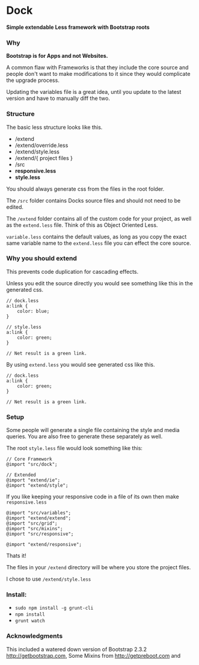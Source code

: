 # Dock
**Simple extendable Less framework with Bootstrap roots**

### Why

**Bootstrap is for Apps and not Websites.**

A common flaw with Frameworks is that they include the core source and people don't want to make modifications to it since they would complicate the upgrade process.

Updating the variables file is a great idea, until you update to the latest version and have to manually diff the two.


### Structure

The basic less structure looks like this.

* /extend
* /extend/override.less
* /extend/style.less
* /extend/{ project files }
* /src
* **responsive.less**	
* **style.less**

You should always generate css from the files in the root folder.

The `/src` folder contains Docks source files and should not need to be edited. 

The `/extend` folder contains all of the custom code for your project, as well as the `extend.less` file. Think of this as Object Oriented Less.

`variable.less` contains the default values, as long as you copy the exact same variable name to the `extend.less` file you can effect the core source.



### Why you should extend

This prevents code duplication for cascading effects.

Unless you edit the source directly you would see something like this in the generated css.

```
// dock.less
a:link {
	color: blue;
}

// style.less
a:link {
	color: green;
}

// Net result is a green link.
```

By using `extend.less` you would see generated css like this.


```
// dock.less
a:link {
	color: green;
}

// Net result is a green link.
```

### Setup

Some people will generate a single file containing the style and media queries. You are also free to generate these separately as well.


The root `style.less` file would look something like this:

```
// Core Framework
@import "src/dock";

// Extended
@import "extend/ie";
@import "extend/style";
```

If you like keeping your responsive code in a file of its own then make `responsive.less`

```
@import "src/variables";
@import "extend/extend";
@import "src/grid";
@import "src/mixins";
@import "src/responsive";

@import "extend/responsive";
```

Thats it!


The files in your `/extend` directory will be where you store the project files.

I chose to use `/extend/style.less`


### Install:

* `sudo npm install -g grunt-cli`
* `npm install`
* `grunt watch`


### Acknowledgments

This included a watered down version of Bootstrap 2.3.2 http://getbootstrap.com, Some Mixins from http://getpreboot.com and 
